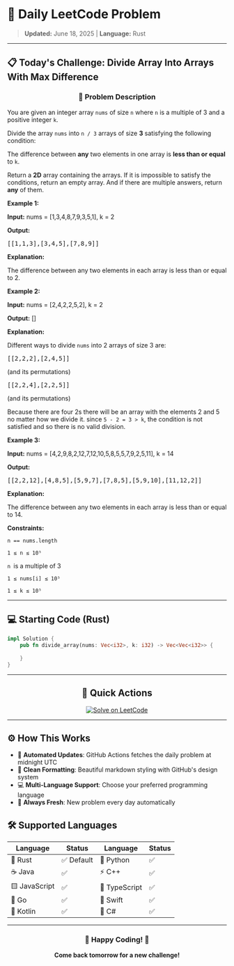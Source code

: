 # 🎯 Daily LeetCode Problem

> **Updated:** June 18, 2025 | **Language:** Rust

---

## 📋 Today's Challenge: **Divide Array Into Arrays With Max Difference**

<div align="center">

### 🧩 Problem Description

</div>

You are given an integer array `nums` of size `n` where `n` is a multiple of 3 and a positive integer `k`.

Divide the array `nums` into `n / 3` arrays of size **3** satisfying the following condition:

The difference between **any** two elements in one array is **less than or equal** to `k`.

Return a **2D** array containing the arrays. If it is impossible to satisfy the conditions, return an empty array. And if there are multiple answers, return **any** of them.

**Example 1:**

**Input:** nums = [1,3,4,8,7,9,3,5,1], k = 2

**Output:** <pre>[[1,1,3],[3,4,5],[7,8,9]]</pre>

**Explanation:**

The difference between any two elements in each array is less than or equal to 2.

**Example 2:**

**Input:** nums = [2,4,2,2,5,2], k = 2

**Output:** []

**Explanation:**

Different ways to divide `nums` into 2 arrays of size 3 are:

<pre>[[2,2,2],[2,4,5]]</pre> (and its permutations)

<pre>[[2,2,4],[2,2,5]]</pre> (and its permutations)

Because there are four 2s there will be an array with the elements 2 and 5 no matter how we divide it. since `5 - 2 = 3 > k`, the condition is not satisfied and so there is no valid division.

**Example 3:**

**Input:** nums = [4,2,9,8,2,12,7,12,10,5,8,5,5,7,9,2,5,11], k = 14

**Output:** <pre>[[2,2,12],[4,8,5],[5,9,7],[7,8,5],[5,9,10],[11,12,2]]</pre>

**Explanation:**

The difference between any two elements in each array is less than or equal to 14.

**Constraints:**

`n == nums.length`

`1 ≤ n ≤ 10⁵`

`n `is a multiple of 3

`1 ≤ nums[i] ≤ 10⁵`

`1 ≤ k ≤ 10⁵`

---

## 💻 Starting Code (Rust)

```rust
impl Solution {
    pub fn divide_array(nums: Vec<i32>, k: i32) -> Vec<Vec<i32>> {
        
    }
}
```

---

<div align="center">

## 🔗 Quick Actions

[![Solve on LeetCode](https://img.shields.io/badge/Solve_on-LeetCode-orange?style=for-the-badge&logo=leetcode&logoColor=white)](https://leetcode.com/problems/divide-array-into-arrays-with-max-difference/)

</div>

---

## ⚙️ How This Works

- 🤖 **Automated Updates**: GitHub Actions fetches the daily problem at midnight UTC
- 🎨 **Clean Formatting**: Beautiful markdown styling with GitHub's design system
- 💻 **Multi-Language Support**: Choose your preferred programming language
- 🔄 **Always Fresh**: New problem every day automatically

## 🛠️ Supported Languages

<div align="center">

| Language | Status | Language | Status |
|----------|--------|----------|--------|
| 🦀 Rust | ✅ Default | 🐍 Python | ✅ |
| ☕ Java | ✅ | ⚡ C++ | ✅ |
| 🟨 JavaScript | ✅ | 🔷 TypeScript | ✅ |
| 🐹 Go | ✅ | 🍎 Swift | ✅ |
| 🎯 Kotlin | ✅ | 💎 C# | ✅ |

</div>

---

<div align="center">

### 🌟 Happy Coding! 🌟

**Come back tomorrow for a new challenge!**

</div>